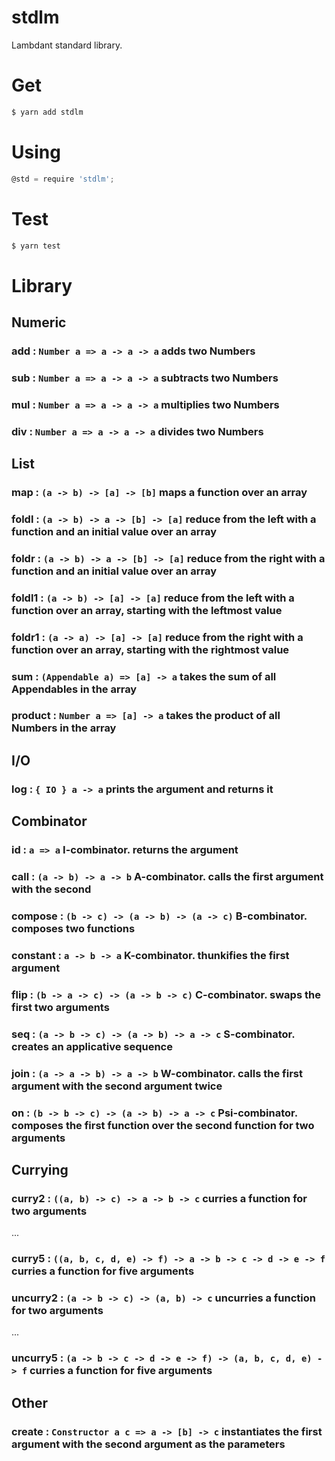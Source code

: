 # stdlm
Lambdant standard library.

# Get

```sh
$ yarn add stdlm
```

# Using

```js
@std = require 'stdlm';
```

# Test

```sh
$ yarn test
```

# Library

## Numeric

### add : `Number a => a -> a -> a` adds two Numbers  
### sub : `Number a => a -> a -> a` subtracts two Numbers  
### mul : `Number a => a -> a -> a` multiplies two Numbers  
### div : `Number a => a -> a -> a` divides two Numbers  

## List

### map : `(a -> b) -> [a] -> [b]` maps a function over an array  
### foldl : `(a -> b) -> a -> [b] -> [a]` reduce from the left with a function and an initial value over an array  
### foldr : `(a -> b) -> a -> [b] -> [a]` reduce from the right with a function and an initial value over an array  
### foldl1 : `(a -> b) -> [a] -> [a]` reduce from the left with a function over an array, starting with the leftmost value  
### foldr1 : `(a -> a) -> [a] -> [a]` reduce from the right with a function over an array, starting with the rightmost value  
### sum : `(Appendable a) => [a] -> a` takes the sum of all Appendables in the array  
### product : `Number a => [a] -> a` takes the product of all Numbers in the array  

## I/O

### log : `{ IO } a -> a` prints the argument and returns it  

## Combinator

### id : `a => a` I-combinator. returns the argument  
### call : `(a -> b) -> a -> b` A-combinator. calls the first argument with the second  
### compose : `(b -> c) -> (a -> b) -> (a -> c)` B-combinator. composes two functions  
### constant : `a -> b -> a` K-combinator. thunkifies the first argument  
### flip : `(b -> a -> c) -> (a -> b -> c)` C-combinator. swaps the first two arguments  
### seq : `(a -> b -> c) -> (a -> b) -> a -> c` S-combinator. creates an applicative sequence  
### join : `(a -> a -> b) -> a -> b` W-combinator. calls the first argument with the second argument twice  
### on : `(b -> b -> c) -> (a -> b) -> a -> c` Psi-combinator. composes the first function over the second function for two arguments  

## Currying

### curry2 : `((a, b) -> c) -> a -> b -> c` curries a function for two arguments  
...  
### curry5 : `((a, b, c, d, e) -> f) -> a -> b -> c -> d -> e -> f` curries a function for five arguments  

### uncurry2 : `(a -> b -> c) -> (a, b) -> c` uncurries a function for two arguments  
...  
### uncurry5 : `(a -> b -> c -> d -> e -> f) -> (a, b, c, d, e) -> f` curries a function for five arguments  

## Other

### create : `Constructor a c => a -> [b] -> c` instantiates the first argument with the second argument as the parameters
